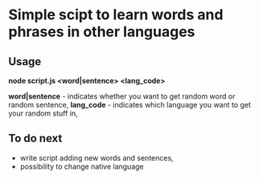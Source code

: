 # Simple scipt to learn words and phrases in other languages

## Usage

**node script.js <word|sentence> <lang_code>**

**word|sentence** - indicates whether you want to get random word or random sentence,
**lang_code**     - indicates which language you want to get your random stuff in,

## To do next
- write script adding new words and sentences, 
- possibility to change native language

